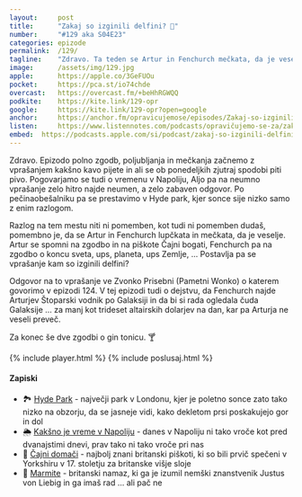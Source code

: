 ```yaml
---
layout: 	post
title:  	"Zakaj so izginili delfini? 🐬"
number: 	"#129 aka S04E23"
categories:	epizode
permalink:	/129/
tagline: 	"Zdravo. Ta teden se Artur in Fenchurch mečkata, da je veselje. Sprašujemo se tudi zakaj so izginili delfini. Nihče se še ne sprašuje kam."
image:		/assets/img/129.jpg
apple:		https://apple.co/3GeFUOu
pocket:		https://pca.st/io74chde
overcast:	https://overcast.fm/+beHhRGWQQ
podkite:	https://kite.link/129-opr
google:		https://kite.link/129-opr?open=google
anchor:		https://anchor.fm/opravicujemose/episodes/Zakaj-so-izginili-delfini-e1qn3rk
listen:		https://www.listennotes.com/podcasts/opravičujemo-se-za/zakaj-so-izginili-delfini-CyAcpTz3aOY/embed/
embed:	https://podcasts.apple.com/si/podcast/zakaj-so-izginili-delfini/id1514750013?i=1000586071141
---
```


Zdravo. Epizodo polno zgodb, poljubljanja in mečkanja začnemo z vprašanjem kakšno kavo pijete in ali se ob ponedeljkih zjutraj spodobi piti pivo. Pogovarjamo se tudi o vremenu v Napoliju, Aljo pa na neumno vprašanje zelo hitro najde neumen, a zelo zabaven odgovor. Po pečinaobešalniku pa se prestavimo v Hyde park, kjer sonce sije nizko samo z enim razlogom. 

Razlog na tem mestu niti ni pomemben, kot tudi ni pomemben dudaš, pomembno je, da se Artur in Fenchurch lupčkata in mečkata, da je veselje. Artur se spomni na zgodbo in na piškote Čajni bogati, Fenchurch pa na zgodbo o koncu sveta, ups, planeta, ups Zemlje, ... Postavlja pa se vprašanje kam so izginili delfini? 

Odgovor na to vprašanje ve Zvonko Prisebni (Pametni Wonko) o katerem govorimo v epizodi 124. V tej epizodi tudi o dejstvu, da Fenchurch najde Arturjev Štoparski vodnik po Galaksiji in da bi si rada ogledala čuda Galaksije ... za manj kot trideset altairskih dolarjev na dan, kar pa Arturja ne veseli preveč. 

Za konec še dve zgodbi o gin tonicu. 🍸 

{% include player.html %}
{% include poslusaj.html %}

<!--break-->

#### Zapiski

- 🏞️ [Hyde Park](https://en.wikipedia.org/wiki/Hyde_Park,_London) - največji park v Londonu, kjer je poletno sonce zato tako nizko na obzorju, da se jasneje vidi, kako dekletom prsi poskakujejo gor in dol 
- 🌦️ [Kakšno je vreme v Napoliju](https://www.google.com/search?q=weather%20in%20napoli%20italy) - danes v Napoliju ni tako vroče kot pred dvanajstimi dnevi, prav tako ni tako vroče pri nas 
- 🍪 [Čajni domači](https://en.wikipedia.org/wiki/Rich_Tea) - najbolj znani britanski piškoti, ki so bili prvič spečeni v Yorkshiru v 17. stoletju za britanske višje sloje
- 🍯 [Marmite](https://en.wikipedia.org/wiki/Marmite) - britanski namaz, ki ga je izumil nemški znanstvenik Justus von Liebig in ga imaš rad ... ali pač ne